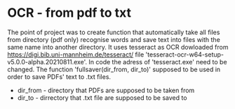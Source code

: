 # OCR - from pdf to txt
The point of project was to create function that automatically take all files from directory (pdf only) recognise words and save text into files with the same name into another directory.
It uses tesseract as OCR dowloaded from  https://digi.bib.uni-mannheim.de/tesseract/ file 'tesseract-ocr-w64-setup-v5.0.0-alpha.20210811.exe'.
In code the adress of 'tesseract.exe' need to be changed.
The function 'fullsaver(dir_from, dir_to)' supposed to be used in order to save PDFs' text to .txt files.
- dir_from - directory that PDFs are supposed to be taken from
- dir_to - dirrectory that .txt file are supposed to be saved to
